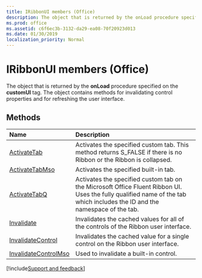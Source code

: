 ```yaml
---
title: IRibbonUI members (Office)
description: The object that is returned by the onLoad procedure specified on the customUI tag.
ms.prod: office
ms.assetid: c6f6ec3b-3132-da29-ea08-70f20923d013
ms.date: 01/30/2019
localization_priority: Normal
---
```



# IRibbonUI members (Office)

The object that is returned by the **onLoad** procedure specified on the **customUI** tag. The object contains methods for invalidating control properties and for refreshing the user interface.


## Methods

|Name|Description|
|:-----|:-----|
|[ActivateTab](../../Office.IRibbonUI.ActivateTab.md)|Activates the specified custom tab. This method returns S_FALSE if there is no Ribbon or the Ribbon is collapsed.|
|[ActivateTabMso](../../Office.IRibbonUI.ActivateTabMso.md)|Activates the specified built-in tab.|
|[ActivateTabQ](../../Office.IRibbonUI.ActivateTabQ.md)|Activates the specified custom tab on the Microsoft Office Fluent Ribbon UI. Uses the fully qualified name of the tab which includes the ID and the namespace of the tab. |
|[Invalidate](../../Office.IRibbonUI.Invalidate.md)|Invalidates the cached values for all of the controls of the Ribbon user interface.|
|[InvalidateControl](../../Office.IRibbonUI.InvalidateControl.md)|Invalidates the cached value for a single control on the Ribbon user interface.|
|[InvalidateControlMso](../../Office.IRibbonUI.InvalidateControlMso.md)|Used to invalidate a built-in control.|

[!include[Support and feedback](~/includes/feedback-boilerplate.md)]